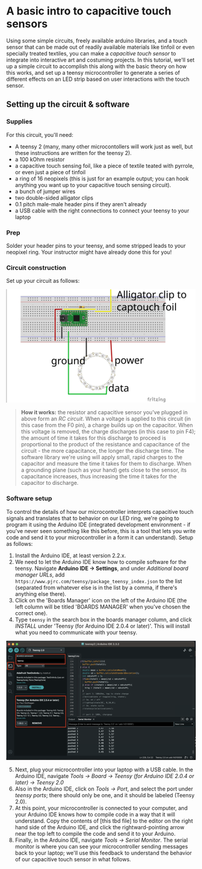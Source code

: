 # A basic intro to capacitive touch sensors

Using some simple circuits, freely available arduino libraries, and a touch sensor that can be made out of readily available materials like tinfoil or even specially treated textiles, you can make a _capacitive touch sensor_ to integrate into interactive art and costuming projects. In this tutorial, we'll set up a simple circuit to accomplish this along with the basic theory on how this works, and set up a teensy microcontroller to generate a series of different effects on an LED strip based on user interactions with the touch sensor.

## Setting up the circuit & software

### Supplies

For this circuit, you'll need:

 - A teensy 2 (many, many other microcontollers will work just as well, but these instructions are written for the teensy 2).
 - a 100 kOhm resistor
 - a capacitive touch sensing foil, like a piece of textile teated with pyrrole, or even just a piece of tinfoil
 - a ring of 16 neopixels (this is just for an example output; you can hook anything you want up to your capacitive touch sensing circuit).
 - a bunch of jumper wires
 - two double-sided alligator clips
 - 0.1 pitch male-male header pins if they aren't already
 - a USB cable with the right connections to connect your teensy to your laptop

### Prep

Solder your header pins to your teensy, and some stripped leads to your neopixel ring. Your instructor might have already done this for you!

### Circuit construction

Set up your circuit as follows:

![basic captouch circuit](basic-setup_bb.svg)

> **How it works:** the resistor and capacitive sensor you've plugged in above form an _RC circuit_. When a voltage is applied to this circuit (in this case from the F0 pin), a charge builds up on the capacitor. When this voltage is removed, the charge discharges (in this case to pin F4); the amount of time it takes for this discharge to proceed is proportional to the product of the resistance and capacitance of the circuit - the more capacitance, the longer the discharge time. The software library we're using will apply small, rapid charges to the capacitor and measure the time it takes for them to discharge. When a grounding plane (such as your hand) gets close to the sensor, its capacitance increases, thus increasing the time it takes for the capacitor to discharge.

### Software setup

To control the details of how our microcontroller interprets capacitive touch signals and translates that to behavior on our LED ring, we're going to program it using the Arduino IDE (integrated development environment - if you've never seen something like this before, this is a tool that lets you write code and send it to your microcontroller in a form it can understand). Setup as follows:

1. Install the Arduino IDE, at least version 2.2.x.
2. We need to let the Arduino IDE know how to compile software for the teensy. Navigate **Arduino IDE -> Settings**, and under *Additional board manager URLs*, add `https://www.pjrc.com/teensy/package_teensy_index.json` to the list (separated from whatever else is in the list by a comma, if there's anything else there).
3. Click on the 'Boards Manager' icon on the left of the Arduino IDE (the left column will be titled 'BOARDS MANAGER' when you've chosen the correct one).
4. Type `teensy` in the search box in the boards manager column, and click *INSTALL* under 'Teensy (for Arduino IDE 2.0.4 or later)'. This will install what you need to communicate with your teensy.

![board manager IDE settings](arduinoIDEboards.png)

5. Next, plug your microcontroller into your laptop with a USB cable. In the Arduino IDE, navigate *Tools -> Board -> Teensy (for Arduino IDE 2.0.4 or later) -> Teensy 2.0*
6. Also in the Arduino IDE, click on *Tools -> Port*, and select the port under *teensy ports*; there should only be one, and it should be labeled (Teensy 2.0).
7. At this point, your microcontroller is connected to your computer, and your Arduino IDE knows how to compile code in a way that it will understand. Copy the contents of [this tbd file] to the editor on the right hand side of the Arduino IDE, and click the rightward-pointing arrow near the top left to compile the code and send it to your Arduino.
8. Finally, in the Arduino IDE, navigate *Tools -> Serial Monitor*. The serial monitor is where you can see your microcontroller sending messages back to your laptop; we'll use this feedback to understand the behavior of our capacitive touch sensor in what follows.
